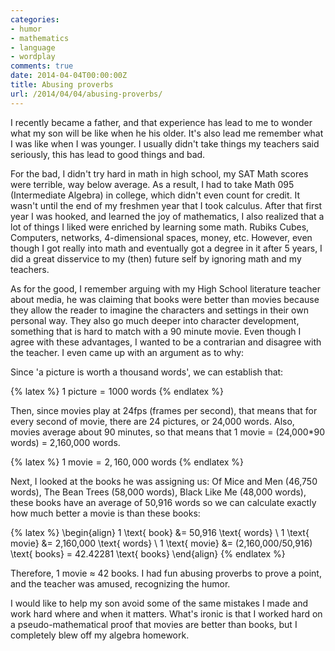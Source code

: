 ```yaml
---
categories:
- humor
- mathematics
- language
- wordplay
comments: true
date: 2014-04-04T00:00:00Z
title: Abusing proverbs
url: /2014/04/04/abusing-proverbs/
---
```


I recently became a father, and that experience has lead to me to wonder what my son will be like when he his older. It's also lead me remember what I was like when I was younger. I usually didn't take things my teachers said seriously, this has lead to good things and bad.

For the bad, I didn't try hard in math in high school, my SAT Math scores were terrible, way below average. As a result, I had to take Math 095 (Intermediate Algebra) in college, which didn't even count for credit. It wasn't until the end of my freshmen year that I took calculus. After that first year I was hooked, and learned the joy of mathematics, I also realized that a lot of things I liked were enriched by learning some math. Rubiks Cubes, Computers, networks, 4-dimensional spaces, money, etc. However, even though I got really into math and eventually got a degree in it after 5 years, I did a great disservice to my (then) future self by ignoring math and my teachers.

As for the good, I remember arguing with my High School literature teacher about media, he was claiming that books were better than movies because they allow the reader to imagine the characters and settings in their own personal way. They also go much deeper into character development, something that is hard to match with a 90 minute movie. Even though I agree with these advantages, I wanted to be a contrarian and disagree with the teacher. I even came up with an argument as to why:

Since 'a picture is worth a thousand words', we can establish that:

{% latex %}
$1 \text{ picture} = 1000 \text{ words}$
{% endlatex %}

Then, since movies play at 24fps (frames per second), that means that for every second of movie, there are 24 pictures, or 24,000 words. Also, movies average about 90 minutes, so that means that 1 movie = (24,000*90 words) = 2,160,000 words.

{% latex %}
$1 \text{ movie} = 2,160,000 \text{ words}$
{% endlatex %}

Next, I looked at the books he was assigning us: Of Mice and Men (46,750 words), The Bean Trees (58,000 words), Black Like Me (48,000 words), these books have an average of 50,916 words so we can calculate exactly how much better a movie is than these books:


{% latex %}
\begin{align}
  1 \text{ book} &= 50,916 \text{ words} \\
  1 \text{ movie} &= 2,160,000 \text{ words} \\
  1 \text{ movie} &= (2,160,000/50,916) \text{ books} = 42.42281 \text{ books}
\end{align}
{% endlatex %}

Therefore, 1 movie &#8776; 42 books. I had fun abusing proverbs to prove a point, and the teacher was amused, recognizing the humor.

I would like to help my son avoid some of the same mistakes I made and work hard where and when it matters. What's ironic is that I worked hard on a pseudo-mathematical proof that movies are better than books, but I completely blew off my algebra homework.


